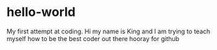 # hello-world
My first attempt at coding.
Hi my name is King and I am trying to teach 
myself how to be the best coder out there 
hooray for github
